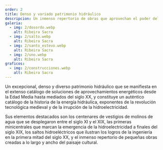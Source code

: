 ```yaml
---
order: 2
title: Denso y variado patrimonio hidráulico
descripcion: Un inmenso repertorio de obras que aprovechan el poder del agua, desde las humildes fuentes de beber y los innumerables molinos de agua tradicionales hasta las obras de ingeniería de los saltos hidroeléctricos del siglo XX.
galeria:
  - img: 2/dosordo.webp
    alt: Ribeira Sacra
  - img: 2/salto.webp
    alt: Ribeira Sacra
  - img: 2/santo_estevo.webp
    alt: Ribeira Sacra
  - img: 2/uno.webp
    alt: Ribeira Sacra
graficos:
  - img: 2/construcciones.webp
    alt: Ribeira Sacra
---
```


Un excepcional, denso y diverso patrimonio hidráulico que se manifiesta en el extenso catálogo de soluciones de aprovechamientos energéticos desde la Edad Media hasta mediados del siglo XX, y constituye un auténtico catálogo de la historia de la energía hidráulica, exponentes de la revolución tecnológica medieval y de la irrupción de la hidroelectricidad.

Sus elementos destacados son los centenares de vestigios de molinos de agua que se desplegaron entre el siglo XI y el XIX, las primeras minicentrales que marcan la emergencia de la hidroelectricidad a finales del siglo XIX, los saltos hidroeléctricos que ilustran los logros de la ingeniería en la primera mitad del siglo XX, y el inmenso repertorio de pequeñas obras creadas a lo largo y ancho del paisaje cultural.
